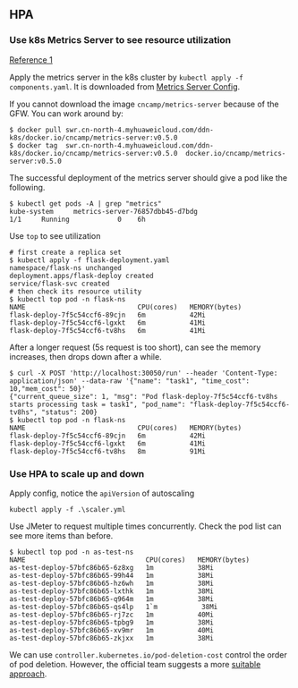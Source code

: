 ## HPA

### Use k8s Metrics Server to see resource utilization

[Reference 1](https://github.com/nonai/k8s-example-files.git)

Apply the metrics server in the k8s cluster by `kubectl apply -f components.yaml`. It is downloaded from [Metrics Server Config](https://github.com/lyudmilalala/k8s_learn/blob/master/module11/components.yaml).

If you cannot download the image `cncamp/metrics-server` because of the GFW. You can work around by:

```shell
$ docker pull swr.cn-north-4.myhuaweicloud.com/ddn-k8s/docker.io/cncamp/metrics-server:v0.5.0
$ docker tag  swr.cn-north-4.myhuaweicloud.com/ddn-k8s/docker.io/cncamp/metrics-server:v0.5.0  docker.io/cncamp/metrics-server:v0.5.0
```

The successful deployment of the metrics server should give a pod like the following.

```shell
$ kubectl get pods -A | grep "metrics"
kube-system     metrics-server-76857dbb45-d7bdg                       1/1     Running            0    6h
```

Use `top` to see utilization

```
# first create a replica set
$ kubectl apply -f flask-deployment.yaml 
namespace/flask-ns unchanged
deployment.apps/flask-deploy created
service/flask-svc created
# then check its resource utility
$ kubectl top pod -n flask-ns
NAME                            CPU(cores)   MEMORY(bytes)   
flask-deploy-7f5c54ccf6-89cjn   6m           42Mi            
flask-deploy-7f5c54ccf6-lgxkt   6m           41Mi            
flask-deploy-7f5c54ccf6-tv8hs   6m           41Mi
```

After a longer request (5s request is too short), can see the memory increases, then drops down after a while.

```
$ curl -X POST 'http://localhost:30050/run' --header 'Content-Type: application/json' --data-raw '{"name": "task1", "time_cost": 10,"mem_cost": 50}'
{"current_queue_size": 1, "msg": "Pod flask-deploy-7f5c54ccf6-tv8hs starts processing task = task1", "pod_name": "flask-deploy-7f5c54ccf6-tv8hs", "status": 200}
$ kubectl top pod -n flask-ns
NAME                            CPU(cores)   MEMORY(bytes)   
flask-deploy-7f5c54ccf6-89cjn   6m           42Mi            
flask-deploy-7f5c54ccf6-lgxkt   6m           41Mi            
flask-deploy-7f5c54ccf6-tv8hs   8m           91Mi
```

### Use HPA to scale up and down

Apply config, notice the `apiVersion` of autoscaling

```
kubectl apply -f .\scaler.yml
```

Use JMeter to request multiple times concurrently. Check the pod list can see more items than before.

```
$ kubectl top pod -n as-test-ns
NAME                              CPU(cores)   MEMORY(bytes)   
as-test-deploy-57bfc86b65-6z8xg   1m           38Mi
as-test-deploy-57bfc86b65-99h44   1m           38Mi
as-test-deploy-57bfc86b65-hz6wh   1m           38Mi
as-test-deploy-57bfc86b65-lxthk   1m           38Mi
as-test-deploy-57bfc86b65-q964m   1m           38Mi
as-test-deploy-57bfc86b65-qs4lp   1`m           38Mi
as-test-deploy-57bfc86b65-rj7zc   1m           40Mi
as-test-deploy-57bfc86b65-tpbg9   1m           38Mi
as-test-deploy-57bfc86b65-xv9mr   1m           40Mi
as-test-deploy-57bfc86b65-zkjxx   1m           38Mi
```

We can use `controller.kubernetes.io/pod-deletion-cost` control the order of pod deletion. However, the official team suggests a more [suitable approach](https://github.com/kubernetes/kubernetes/issues/107598).

